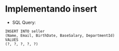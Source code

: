 # Implementando insert

- SQL Query:

```
INSERT INTO seller
(Name, Email, BirthDate, BaseSalary, DepartmentId)
VALUES
(?, ?, ?, ?, ?)
```
